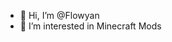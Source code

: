 - 👋 Hi, I’m @Flowyan
- 👀 I’m interested in Minecraft Mods

<!---
Flowyan/Flowyan is a ✨ special ✨ repository because its `README.md` (this file) appears on your GitHub profile.
You can click the Preview link to take a look at your changes.
--->
